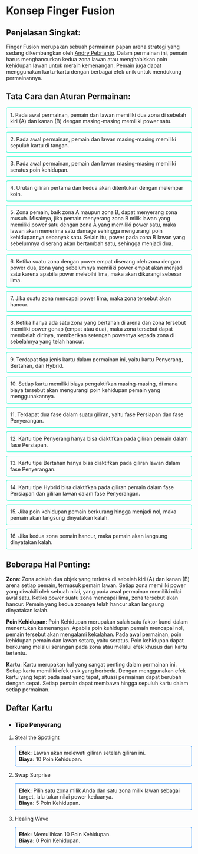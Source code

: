 # Konsep Finger Fusion

## Penjelasan Singkat:

Finger Fusion merupakan sebuah permainan papan arena strategi yang sedang dikembangkan oleh [Andry Pebrianto](https://github.com/andry-pebrianto). Dalam permainan ini, pemain harus menghancurkan kedua zona lawan atau menghabiskan poin kehidupan lawan untuk meraih kemenangan. Pemain juga dapat menggunakan kartu-kartu dengan berbagai efek unik untuk mendukung permainannya.

## Tata Cara dan Aturan Permainan:

<ul style="list-style-type: none; padding: 0;">
  <li style="border-radius: 4px; padding: 10px; border: 1px solid #00FFCA; margin-bottom: 10px;">
    1. Pada awal permainan, pemain dan lawan memiliki dua zona di sebelah kiri (A) dan kanan (B) dengan masing-masing memiliki power satu.
  </li>
  <li style="border-radius: 4px; padding: 10px; border: 1px solid #00FFCA; margin-bottom: 10px;">
    2. Pada awal permainan, pemain dan lawan masing-masing memiliki sepuluh kartu di tangan.
  </li>
  <li style="border-radius: 4px; padding: 10px; border: 1px solid #00FFCA; margin-bottom: 10px;">
    3. Pada awal permainan, pemain dan lawan masing-masing memiliki seratus poin kehidupan.
  </li>
  <li style="border-radius: 4px; padding: 10px; border: 1px solid #00FFCA; margin-bottom: 10px;">
    4. Urutan giliran pertama dan kedua akan ditentukan dengan melempar koin.
  </li>
  <li style="border-radius: 4px; padding: 10px; border: 1px solid #00FFCA; margin-bottom: 10px;">
    5. Zona pemain, baik zona A maupun zona B, dapat menyerang zona musuh. Misalnya, jika pemain menyerang zona B milik lawan yang memiliki power satu dengan zona A yang memiliki power satu, maka lawan akan menerima satu damage sehingga mengurangi poin kehidupannya sebanyak satu. Selain itu, power pada zona B lawan yang sebelumnya diserang akan bertambah satu, sehingga menjadi dua.
  </li>
  <li style="border-radius: 4px; padding: 10px; border: 1px solid #00FFCA; margin-bottom: 10px;">
    6. Ketika suatu zona dengan power empat diserang oleh zona dengan power dua, zona yang sebelumnya memiliki power empat akan menjadi satu karena apabila power melebihi lima, maka akan dikurangi sebesar lima.
  </li>
  <li style="border-radius: 4px; padding: 10px; border: 1px solid #00FFCA; margin-bottom: 10px;">
    7. Jika suatu zona mencapai power lima, maka zona tersebut akan hancur.
  </li>
  <li style="border-radius: 4px; padding: 10px; border: 1px solid #00FFCA; margin-bottom: 10px;">
    8. Ketika hanya ada satu zona yang bertahan di arena dan zona tersebut memiliki power genap (empat atau dua), maka zona tersebut dapat membelah dirinya, memberikan setengah powernya kepada zona di sebelahnya yang telah hancur.
  </li>
  <li style="border-radius: 4px; padding: 10px; border: 1px solid #00FFCA; margin-bottom: 10px;">
    9. Terdapat tiga jenis kartu dalam permainan ini, yaitu kartu Penyerang, Bertahan, dan Hybrid.
  </li>
  <li style="border-radius: 4px; padding: 10px; border: 1px solid #00FFCA; margin-bottom: 10px;">
    10. Setiap kartu memiliki biaya pengaktifkan masing-masing, di mana biaya tersebut akan mengurangi poin kehidupan pemain yang menggunakannya.
  </li>
  <li style="border-radius: 4px; padding: 10px; border: 1px solid #00FFCA; margin-bottom: 10px;">
    11. Terdapat dua fase dalam suatu giliran, yaitu fase Persiapan dan fase Penyerangan.
  </li>
  <li style="border-radius: 4px; padding: 10px; border: 1px solid #00FFCA; margin-bottom: 10px;">
    12. Kartu tipe Penyerang hanya bisa diaktifkan pada giliran pemain dalam fase Persiapan.
  </li>
  <li style="border-radius: 4px; padding: 10px; border: 1px solid #00FFCA; margin-bottom: 10px;">
    13. Kartu tipe Bertahan hanya bisa diaktifkan pada giliran lawan dalam fase Penyerangan.
  </li>
  <li style="border-radius: 4px; padding: 10px; border: 1px solid #00FFCA; margin-bottom: 10px;">
    14. Kartu tipe Hybrid bisa diaktifkan pada giliran pemain dalam fase Persiapan dan giliran lawan dalam fase Penyerangan.
  </li>
  <li style="border-radius: 4px; padding: 10px; border: 1px solid #00FFCA; margin-bottom: 10px;">
    15. Jika poin kehidupan pemain berkurang hingga menjadi nol, maka pemain akan langsung dinyatakan kalah.
  </li>
  <li style="border-radius: 4px; padding: 10px; border: 1px solid #00FFCA; margin-bottom: 10px;">
    16. Jika kedua zona pemain hancur, maka pemain akan langsung dinyatakan kalah.
  </li>
</ul>

## Beberapa Hal Penting:

**Zona**:
Zona adalah dua objek yang terletak di sebelah kiri (A) dan kanan (B) arena setiap pemain, termasuk pemain lawan. Setiap zona memiliki power yang diwakili oleh sebuah nilai, yang pada awal permainan memiliki nilai awal satu. Ketika power suatu zona mencapai lima, zona tersebut akan hancur. Pemain yang kedua zonanya telah hancur akan langsung dinyatakan kalah.

**Poin Kehidupan**:
Poin Kehidupan merupakan salah satu faktor kunci dalam menentukan kemenangan. Apabila poin kehidupan pemain mencapai nol, pemain tersebut akan mengalami kekalahan. Pada awal permainan, poin kehidupan pemain dan lawan setara, yaitu seratus. Poin kehidupan dapat berkurang melalui serangan pada zona atau melalui efek khusus dari kartu tertentu.

**Kartu**:
Kartu merupakan hal yang sangat penting dalam permainan ini. Setiap kartu memiliki efek unik yang berbeda. Dengan menggunakan efek kartu yang tepat pada saat yang tepat, situasi permainan dapat berubah dengan cepat. Setiap pemain dapat membawa hingga sepuluh kartu dalam setiap permainan.

## Daftar Kartu

- ### Tipe Penyerang

1. Steal the Spotlight

    <div style="border: 1px solid #0079FF; border-radius: 4px; padding: 10px; margin-bottom: 15px;">
      <p style="margin: 0px;"><b>Efek:</b> Lawan akan melewati giliran setelah giliran ini.</p>
      <p style="margin: 0px;"><b>Biaya:</b> 10 Poin Kehidupan.</p>
    </div>

2. Swap Surprise

    <div style="border: 1px solid #0079FF; border-radius: 4px; padding: 10px; margin-bottom: 15px;">
      <p style="margin: 0px;"><b>Efek:</b> Pilih satu zona milik Anda dan satu zona milik lawan sebagai target, lalu tukar nilai power keduanya.</p>
      <p style="margin: 0px;"><b>Biaya:</b> 5 Poin Kehidupan.</p>
    </div>

3. Healing Wave

    <div style="border: 1px solid #0079FF; border-radius: 4px; padding: 10px; margin-bottom: 15px;">
      <p style="margin: 0px;"><b>Efek:</b> Memulihkan 10 Poin Kehidupan.</p>
      <p style="margin: 0px;"><b>Biaya:</b> 0 Poin Kehidupan.</p>
    </div>
